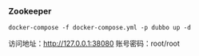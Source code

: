 ### Zookeeper

```shell
docker-compose -f docker-compose.yml -p dubbo up -d
```

访问地址：http://127.0.0.1:38080
账号密码：root/root
